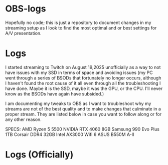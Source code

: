 # OBS-logs
Hopefully no code; this is just a repository to document changes in my streaming setup as I look to find the most optimal and or best settings for A/V presentation.

# Logs
I started streaming to Twitch on August 19,2025 unofficially as a way to not have issues with my SSD in terms of space and avoiding issues (my PC went through a series of BSODs that fortunately no longer occurs, although I haven't found the root cause of it all even through
all the troubleshooting I have done. Maybe it is the SSD, maybe it was the GPU, or the CPU. I'll never know as the BSODs have again have subsided.)

I am documenting my tweaks to OBS as I want to troubleshoot why my streams are not of the best quality and to make changes that culminate in a proper stream. They are listed below in case you want to follow along or for any other reason.

SPECS:
AMD Ryzen 5 5500
NVIDIA RTX 4060 8GB
Samsung 990 Evo Plus 1TB
Corsair DDR4 32GB
Intel AX3000 Wifi 6
ASUS B550M A-II 

# Logs (Officially) 
